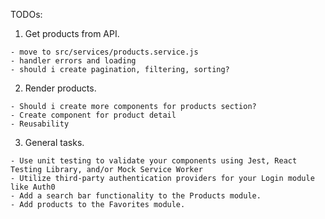 TODOs: 
  1. Get products from API. 
  
    - move to src/services/products.service.js
    - handler errors and loading
    - should i create pagination, filtering, sorting?
  2. Render products.
  
    - Should i create more components for products section?
    - Create component for product detail
    - Reusability
 
  3. General tasks. 
  
    - Use unit testing to validate your components using Jest, React Testing Library, and/or Mock Service Worker
    - Utilize third-party authentication providers for your Login module like Auth0
    - Add a search bar functionality to the Products module.
    - Add products to the Favorites module.
